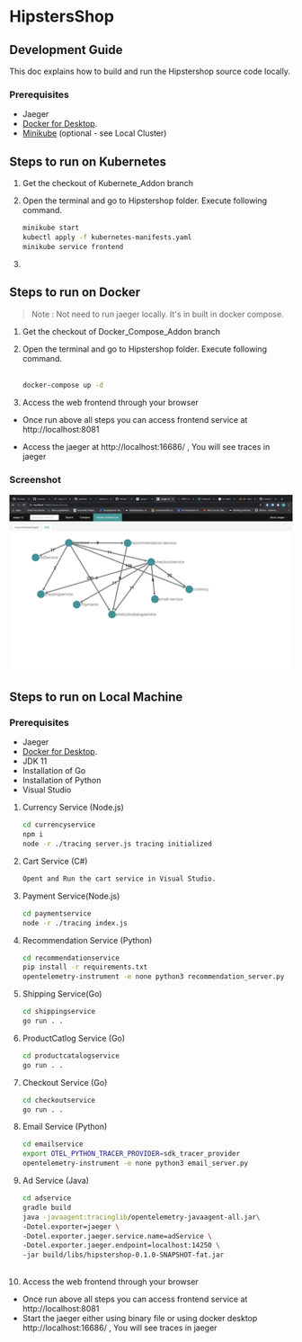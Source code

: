 # HipstersShop



## Development Guide 

This doc explains how to build and run the Hipstershop source code locally.  

### Prerequisites 
- Jaeger
- [Docker for Desktop](https://www.docker.com/products/docker-desktop).
- [Minikube](https://minikube.sigs.k8s.io/docs/start/) (optional - see Local Cluster)

## Steps to run on Kubernetes
1. Get the checkout of Kubernete_Addon branch
2. Open the terminal and go to Hipstershop folder. Execute following command.
 
     ```sh
   minikube start
   kubectl apply -f kubernetes-manifests.yaml
   minikube service frontend
      ```
3. 
     


## Steps to run on Docker

> Note : Not need to run jaeger locally. It's in built in docker compose.

1. Get the checkout of Docker_Compose_Addon branch
2. Open the terminal and go to Hipstershop folder. Execute following command.
  
     ```sh
     
    docker-compose up -d
     
      ```
4.  Access the web frontend through your browser 
  
  - Once run above all steps you can access frontend service at  http://localhost:8081
  
  - Access the jaeger at http://localhost:16686/ , You will see traces in jaeger
  
### Screenshot

 [![Screenshot of store homepage](./Dag.png)](./Dag.png)


## Steps to run on Local Machine


### Prerequisites 
- Jaeger
- [Docker for Desktop](https://www.docker.com/products/docker-desktop).
- JDK 11
- Installation of Go
- Installation of Python
- Visual Studio


1. Currency Service (Node.js)

    ```sh
    cd currencyservice
    npm i 
    node -r ./tracing server.js tracing initialized
    
    ```
2. Cart Service (C#)
      
    ```sh
    Opent and Run the cart service in Visual Studio.
   
    ```
  
3. Payment Service(Node.js)
  
    ```sh
    cd paymentservice
    node -r ./tracing index.js  
    
    ```
    
4. Recommendation Service (Python)
  
    ```sh
    cd recommendationservice
    pip install -r requirements.txt
    opentelemetry-instrument -e none python3 recommendation_server.py
    
    ```
    
5. Shipping Service(Go)
  
    ```sh
    cd shippingservice
    go run . .
    
    ```
    
6. ProductCatlog Service (Go)
  
    ```sh
    cd productcatalogservice
    go run . .
    
    ```
    
7. Checkout Service (Go)
  
    ```sh
    cd checkoutservice
    go run . .
    
    ```
8. Email Service (Python)

    ```sh
    cd emailservice
    export OTEL_PYTHON_TRACER_PROVIDER=sdk_tracer_provider
    opentelemetry-instrument -e none python3 email_server.py
    
    ```
    
9. Ad Service (Java)
    
    ```sh
    cd adservice
    gradle build
    java -javaagent:tracinglib/opentelemetry-javaagent-all.jar\
    -Dotel.exporter=jaeger \
    -Dotel.exporter.jaeger.service.name=adService \
    -Dotel.exporter.jaeger.endpoint=localhost:14250 \
    -jar build/libs/hipstershop-0.1.0-SNAPSHOT-fat.jar
     
    ```

 10.  Access the web frontend through your browser 
  
  - Once run above all steps you can access frontend service at  http://localhost:8081
  - Start the jaeger either using binary file or using docker desktop http://localhost:16686/ , You will see traces in jaeger
    


